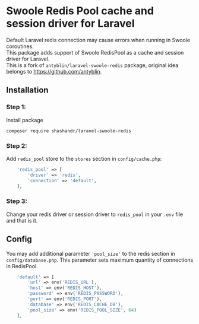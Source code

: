 # Swoole Redis Pool cache and session driver for Laravel

Default Laravel redis connection may cause errors when running in Swoole coroutines.   
This package adds support of Swoole RedisPool as a cache and session driver for Laravel.   
This is a fork of `antyblin/laravel-swoole-redis` package, original idea belongs to https://github.com/antyblin.

## Installation
### Step 1: 
Install package
```shell
composer require shashandr/laravel-swoole-redis
```

### Step 2:   
Add `redis_pool` store to the `stores` section in `config/cache.php`:

```php
    'redis_pool' => [
        'driver' => 'redis',
        'connection' => 'default',
    ],
```

### Step 3:   
Change your redis driver or session driver to `redis_pool` in your `.env` file and that is it.

## Config
You may add additional parameter `'pool_size'` to the redis section in `config/database.php`.
This parameter sets maximum quantity of connections in RedisPool. 

```php
    'default' => [
        'url' => env('REDIS_URL'),
        'host' => env('REDIS_HOST'),
        'password' => env('REDIS_PASSWORD'),
        'port' => env('REDIS_PORT'),
        'database' => env('REDIS_CACHE_DB'),
        'pool_size' => env('REDIS_POOL_SIZE', 64)
    ],
```
